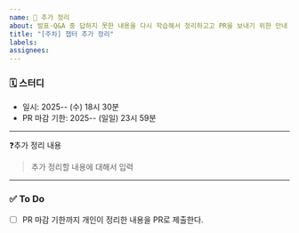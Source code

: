```yaml
---
name: 🧠 추가 정리
about: 발표·Q&A 중 답하지 못한 내용을 다시 학습해서 정리하고고 PR을 보내기 위한 안내 템플릿입니다.
title: "[주차] 챕터 추가 정리"
labels:
assignees:
---
```


### 🗓️ 스터디

- 일시: 2025-- (수) 18시 30분
- PR 마감 기한: 2025-- (일일) 23시 59분

---

❓추가 정리 내용

> 추가 정리할 내용에 대해서 입력

---

### ✅ To Do

- [ ] PR 마감 기한까지 개인이 정리한 내용을 PR로 제출한다.
